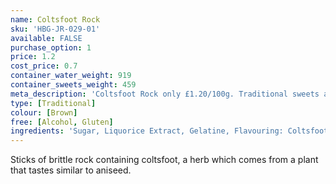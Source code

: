 ```yaml
---
name: Coltsfoot Rock
sku: 'HBG-JR-029-01'
available: FALSE
purchase_option: 1
price: 1.2
cost_price: 0.7
container_water_weight: 919
container_sweets_weight: 459
meta_description: 'Coltsfoot Rock only £1.20/100g. Traditional sweets and more at Humbugs Confectionery Store. Specialists in satisfying your sweet tooth!'
type: [Traditional]
colour: [Brown]
free: [Alcohol, Gluten]
ingredients: 'Sugar, Liquorice Extract, Gelatine, Flavouring: Coltsfoot Extract'
---
```

Sticks of brittle rock containing coltsfoot, a herb which comes from a plant that tastes similar to aniseed.